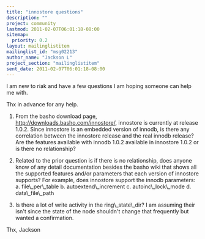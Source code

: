 ```yaml
---
title: "innostore questions"
description: ""
project: community
lastmod: 2011-02-07T06:01:18-08:00
sitemap:
  priority: 0.2
layout: mailinglistitem
mailinglist_id: "msg02213"
author_name: "Jackson L"
project_section: "mailinglistitem"
sent_date: 2011-02-07T06:01:18-08:00
---
```



I am new to riak and have a few questions I am hoping someone can help me with. 
 
Thx in advance for any help. 

 
1) From the basho download page, http://downloads.basho.com/innostore/, 
innostore is currently at release 1.0.2. Since innostore is an embedded 
version 
of innodb, is there any correlation between the innostore release and the real 
innodb release? Are the features available with innodb 1.0.2 available in 
innostore 1.0.2 or is there no relationship?
 
2) Related to the prior question is if there is no relationship, does anyone 
know of any detail documentation besides the basho wiki that shows all the 
supported features and/or parameters that each version of innostore supports? 
For example, does innostore support the innodb parameters:
a. file\\_per\\_table
b. autoextend\\_increment
c. autoinc\\_lock\\_mode
d. data\\_file\\_path
 
3) Is there a lot of write activity in the ring\\_state\\_dir? I am assuming their 
isn't since the state of the node shouldn't change that frequently but wanted a 
confirmation.
 
Thx,
Jackson


 

